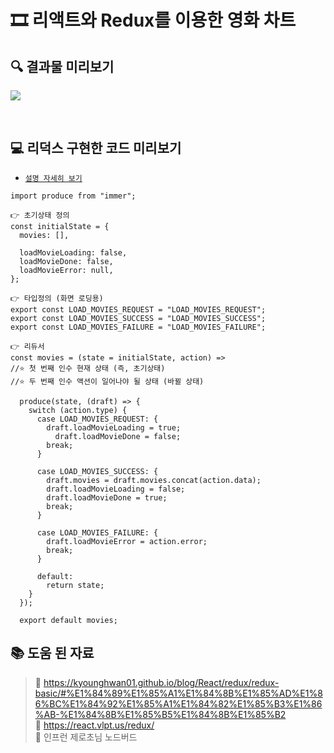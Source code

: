 # 🎞 리액트와 Redux를 이용한 영화 차트

## 🔍 **결과물 미리보기**

![](https://images.velog.io/images/leemember/post/85be7c81-8351-47e1-a664-fa8ba862314d/%E1%84%85%E1%85%B5%E1%84%83%E1%85%A5%E1%86%A8%E1%84%89%E1%85%B3.gif)

<br>

## 💻 **리덕스 구현한 코드 미리보기**

- [`설명 자세히 보기`](./movie/README.md)

```
import produce from "immer";

👉 초기상태 정의
const initialState = {
  movies: [],

  loadMovieLoading: false,
  loadMovieDone: false,
  loadMovieError: null,
};

👉 타입정의 (화면 로딩용)
export const LOAD_MOVIES_REQUEST = "LOAD_MOVIES_REQUEST";
export const LOAD_MOVIES_SUCCESS = "LOAD_MOVIES_SUCCESS";
export const LOAD_MOVIES_FAILURE = "LOAD_MOVIES_FAILURE";

👉 리듀서
const movies = (state = initialState, action) =>
//⭐️ 첫 번째 인수 현재 상태 (즉, 초기상태)
//⭐️ 두 번째 인수 액션이 일어나야 될 상태 (바뀔 상태)

  produce(state, (draft) => {
    switch (action.type) {
      case LOAD_MOVIES_REQUEST: {
        draft.loadMovieLoading = true;
          draft.loadMovieDone = false;
        break;
      }

      case LOAD_MOVIES_SUCCESS: {
        draft.movies = draft.movies.concat(action.data);
        draft.loadMovieLoading = false;
        draft.loadMovieDone = true;
        break;
      }

      case LOAD_MOVIES_FAILURE: {
        draft.loadMovieError = action.error;
        break;
      }

      default:
        return state;
    }
  });

  export default movies;
```

## 📚 **도움 된 자료**

> 🔗 https://kyounghwan01.github.io/blog/React/redux/redux-basic/#%E1%84%89%E1%85%A1%E1%84%8B%E1%85%AD%E1%86%BC%E1%84%92%E1%85%A1%E1%84%82%E1%85%B3%E1%86%AB-%E1%84%8B%E1%85%B5%E1%84%8B%E1%85%B2 <br /> 🔗 https://react.vlpt.us/redux/ <br /> 🔗 인프런 제로초님 노드버드
